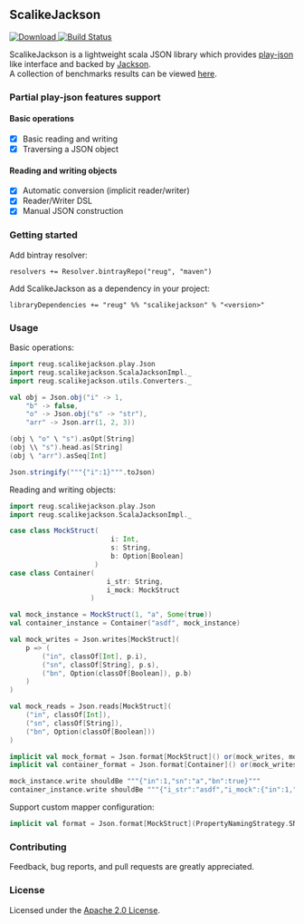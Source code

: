 ## ScalikeJackson
[ ![Download](https://api.bintray.com/packages/reug/maven/scalikejackson/images/download.svg) ](https://bintray.com/reug/maven/scalikejackson/_latestVersion)
[![Build Status](https://travis-ci.org/reugn/scalikejackson.svg?branch=master)](https://travis-ci.org/reugn/scalikejackson)

ScalikeJackson is a lightweight scala JSON library which provides [play-json](https://github.com/playframework/play-json) like interface and backed by [Jackson](https://github.com/FasterXML/jackson).  
A collection of benchmarks results can be viewed [here](https://github.com/reugn/scalikejackson/blob/master/benchmarks/src/main/scala/reug/scalikejackson/benchmark/README.md).

### Partial play-json features support

#### Basic operations
- [x] Basic reading and writing
- [x] Traversing a JSON object

#### Reading and writing objects
- [x] Automatic conversion (implicit reader/writer)
- [x] Reader/Writer DSL
- [x] Manual JSON construction

### Getting started
Add bintray resolver:
```sbtshell
resolvers += Resolver.bintrayRepo("reug", "maven")
```
Add ScalikeJackson as a dependency in your project:
```sbtshell
libraryDependencies += "reug" %% "scalikejackson" % "<version>"
```
### Usage
Basic operations:
```scala
import reug.scalikejackson.play.Json
import reug.scalikejackson.ScalaJacksonImpl._
import reug.scalikejackson.utils.Converters._

val obj = Json.obj("i" -> 1,
    "b" -> false,
    "o" -> Json.obj("s" -> "str"),
    "arr" -> Json.arr(1, 2, 3))

(obj \ "o" \ "s").asOpt[String]
(obj \\ "s").head.as[String]
(obj \ "arr").asSeq[Int]

Json.stringify("""{"i":1}""".toJson)
```
Reading and writing objects:
```scala
import reug.scalikejackson.play.Json
import reug.scalikejackson.ScalaJacksonImpl._

case class MockStruct(
                         i: Int,
                         s: String,
                         b: Option[Boolean]
                     )
case class Container(
                        i_str: String,
                        i_mock: MockStruct
                    )

val mock_instance = MockStruct(1, "a", Some(true))
val container_instance = Container("asdf", mock_instance)

val mock_writes = Json.writes[MockStruct](
    p => (
        ("in", classOf[Int], p.i),
        ("sn", classOf[String], p.s),
        ("bn", Option(classOf[Boolean]), p.b)
    )
)

val mock_reads = Json.reads[MockStruct](
    ("in", classOf[Int]),
    ("sn", classOf[String]),
    ("bn", Option(classOf[Boolean]))
)

implicit val mock_format = Json.format[MockStruct]() or(mock_writes, mock_reads)
implicit val container_format = Json.format[Container]() or(mock_writes, mock_reads)

mock_instance.write shouldBe """{"in":1,"sn":"a","bn":true}"""
container_instance.write shouldBe """{"i_str":"asdf","i_mock":{"in":1,"sn":"a","bn":true}}"""
```
Support custom mapper configuration:
```scala
implicit val format = Json.format[MockStruct](PropertyNamingStrategy.SNAKE_CASE)
```
### Contributing
Feedback, bug reports, and pull requests are greatly appreciated.

### License
Licensed under the [Apache 2.0 License](./LICENSE.txt).
